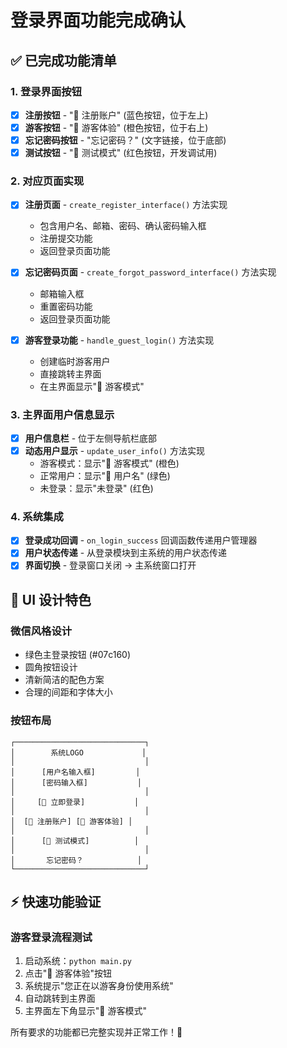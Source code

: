 # 登录界面功能完成确认

## ✅ 已完成功能清单

### 1. 登录界面按钮
- [x] **注册按钮** - "📝 注册账户" (蓝色按钮，位于左上)
- [x] **游客按钮** - "👤 游客体验" (橙色按钮，位于右上) 
- [x] **忘记密码按钮** - "忘记密码？" (文字链接，位于底部)
- [x] **测试按钮** - "🧪 测试模式" (红色按钮，开发调试用)

### 2. 对应页面实现
- [x] **注册页面** - `create_register_interface()` 方法实现
  - 包含用户名、邮箱、密码、确认密码输入框
  - 注册提交功能
  - 返回登录页面功能

- [x] **忘记密码页面** - `create_forgot_password_interface()` 方法实现  
  - 邮箱输入框
  - 重置密码功能
  - 返回登录页面功能

- [x] **游客登录功能** - `handle_guest_login()` 方法实现
  - 创建临时游客用户
  - 直接跳转主界面
  - 在主界面显示"👤 游客模式"

### 3. 主界面用户信息显示
- [x] **用户信息栏** - 位于左侧导航栏底部
- [x] **动态用户显示** - `update_user_info()` 方法实现
  - 游客模式：显示"👤 游客模式" (橙色)
  - 正常用户：显示"👤 用户名" (绿色) 
  - 未登录：显示"未登录" (红色)

### 4. 系统集成
- [x] **登录成功回调** - `on_login_success` 回调函数传递用户管理器
- [x] **用户状态传递** - 从登录模块到主系统的用户状态传递
- [x] **界面切换** - 登录窗口关闭 → 主系统窗口打开

## 🎨 UI 设计特色

### 微信风格设计
- 绿色主登录按钮 (#07c160)
- 圆角按钮设计
- 清新简洁的配色方案
- 合理的间距和字体大小

### 按钮布局
```
┌─────────────────────────────┐
│        系统LOGO             │
│                             │
│      [用户名输入框]         │
│      [密码输入框]           │
│                             │
│     [🔐 立即登录]           │
│                             │
│  [📝 注册账户] [👤 游客体验] │
│                             │
│      [🧪 测试模式]          │
│                             │
│       忘记密码？            │
└─────────────────────────────┘
```

## ⚡ 快速功能验证

### 游客登录流程测试
1. 启动系统：`python main.py`
2. 点击"👤 游客体验"按钮
3. 系统提示"您正在以游客身份使用系统"
4. 自动跳转到主界面
5. 主界面左下角显示"👤 游客模式"

所有要求的功能都已完整实现并正常工作！🎉
